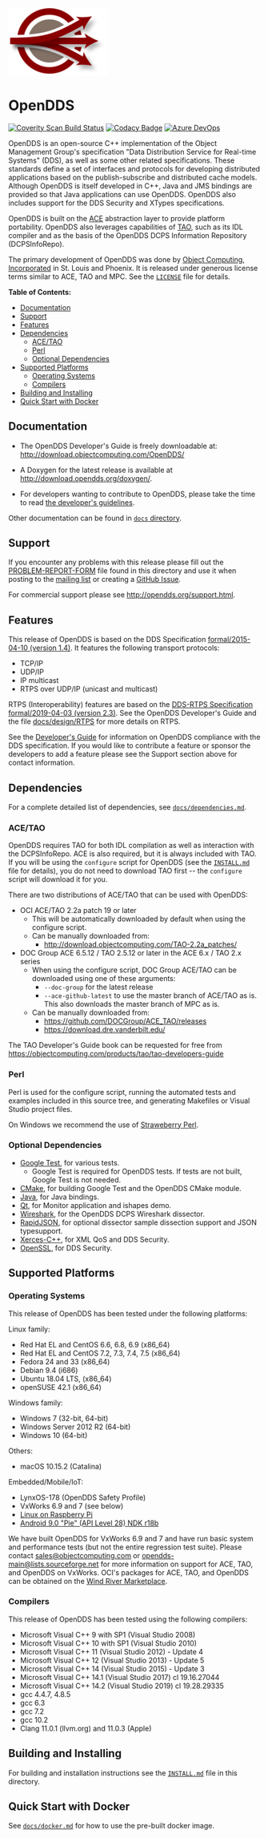 <img src="docs/logo.svg" alt="OpenDDS" width="200">

# OpenDDS

[![Coverity Scan Build Status](https://scan.coverity.com/projects/opendds/badge.svg)](https://scan.coverity.com/projects/opendds)
[![Codacy Badge](https://api.codacy.com/project/badge/Grade/4647c7248ac14e7bb60c142c626ba574)](https://www.codacy.com/app/OpenDDS/OpenDDS?utm_source=github.com&amp;utm_medium=referral&amp;utm_content=objectcomputing/OpenDDS&amp;utm_campaign=Badge_Grade)
[![Azure DevOps](https://dev.azure.com/opendds/OpenDDS/_apis/build/status/objectcomputing.OpenDDS)](https://dev.azure.com/opendds/OpenDDS/_build/latest?definitionId=1)

OpenDDS is an open-source C++ implementation of the Object Management Group's
specification "Data Distribution Service for Real-time Systems" (DDS), as well
as some other related specifications. These standards define a set of
interfaces and protocols for developing distributed applications based on the
publish-subscribe and distributed cache models. Although OpenDDS is itself
developed in C++, Java and JMS bindings are provided so that Java applications
can use OpenDDS.  OpenDDS also includes support for the DDS Security and XTypes
specifications.

OpenDDS is built on the [ACE](docs/dependencies.md#ace) abstraction layer to
provide platform portability.  OpenDDS also leverages capabilities of
[TAO](docs/dependencies.md#tao), such as its IDL compiler and as the basis of
the OpenDDS DCPS Information Repository (DCPSInfoRepo).

The primary development of OpenDDS was done by
[Object Computing, Incorporated](http://www.objectcomputing.com) in
St. Louis and Phoenix.  It is released under generous license
terms similar to ACE, TAO and MPC.  See the [`LICENSE`](LICENSE) file for
details.

**Table of Contents:**

* [Documentation](#documentation)
* [Support](#support)
* [Features](#features)
* [Dependencies](#dependencies)
  * [ACE/TAO](#acetao)
  * [Perl](#perl)
  * [Optional Dependencies](#optional-dependencies)
* [Supported Platforms](#supported-platforms)
  * [Operating Systems](#operating-systems)
  * [Compilers](#compilers)
* [Building and Installing](#building-and-installing)
* [Quick Start with Docker](#quick-start-with-docker)

## Documentation

- The OpenDDS Developer's Guide is freely downloadable at:
http://download.objectcomputing.com/OpenDDS/

- A Doxygen for the latest release is available at
http://download.opendds.org/doxygen/.

- For developers wanting to contribute to OpenDDS, please take the time to read
[the developer's guidelines](docs/guidelines.md).

Other documentation can be found in [`docs` directory](docs).

## Support

If you encounter any problems with this release please fill out the
[PROBLEM-REPORT-FORM](PROBLEM-REPORT-FORM) file found in this directory and use
it when posting to the [mailing list](http://opendds.org/support.html) or
creating a [GitHub Issue](https://github.com/objectcomputing/OpenDDS/issues).

For commercial support please see http://opendds.org/support.html.

## Features

This release of OpenDDS is based on the DDS Specification [formal/2015-04-10
(version 1.4)](http://www.omg.org/spec/DDS/1.4).  It features the following
transport protocols:

* TCP/IP
* UDP/IP
* IP multicast
* RTPS over UDP/IP (unicast and multicast)

RTPS (Interoperability) features are based on the [DDS-RTPS Specification
formal/2019-04-03 (version 2.3)](http://www.omg.org/spec/DDSI-RTPS/2.3).  See
the OpenDDS Developer's Guide and the file [docs/design/RTPS](docs/design/RTPS)
for more details on RTPS.

See the [Developer's Guide](http://download.objectcomputing.com/OpenDDS) for
information on OpenDDS compliance with the DDS specification. If you would like
to contribute a feature or sponsor the developers to add a feature  please see
the Support section above for contact information.

## Dependencies

For a complete detailed list of dependencies, see
[`docs/dependencies.md`](docs/dependencies.md).

### ACE/TAO

OpenDDS requires TAO for both IDL compilation as well as interaction with the
DCPSInfoRepo. ACE is also required, but it is always included with TAO. If you
will be using the `configure` script for OpenDDS (see the
[`INSTALL.md`](INSTALL.md) file for details), you do not need to download TAO
first -- the `configure` script will download it for you.

There are two distributions of ACE/TAO that can be used with OpenDDS:

* OCI ACE/TAO 2.2a patch 19 or later
  * This will be automatically downloaded by default when using the configure
    script.
  * Can be manually downloaded from:
    * http://download.objectcomputing.com/TAO-2.2a_patches/
* DOC Group ACE 6.5.12 / TAO 2.5.12 or later in the ACE 6.x / TAO 2.x series
  * When using the configure script, DOC Group ACE/TAO can be downloaded using
    one of these arguments:
    * `--doc-group` for the latest release
    * `--ace-github-latest` to use the master branch of ACE/TAO as is. This
      also downloads the master branch of MPC as is.
  * Can be manually downloaded from:
    * https://github.com/DOCGroup/ACE_TAO/releases
    * https://download.dre.vanderbilt.edu/

The TAO Developer's Guide book can be requested for free from
https://objectcomputing.com/products/tao/tao-developers-guide

### Perl

Perl is used for the configure script, running the automated tests and examples
included in this source tree, and generating Makefiles or Visual Studio project
files.

On Windows we recommend the use of [Straweberry Perl](https://strawberryperl.com).

### Optional Dependencies

* [Google Test](docs/dependencies.md#google-test), for various tests.
  * Google Test is required for OpenDDS tests. If tests are not built, Google Test is not needed.
* [CMake](docs/dependencies.md#cmake), for building Google Test and the OpenDDS
  CMake module.
* [Java](docs/dependencies.md#java), for Java bindings.
* [Qt](docs/dependencies.md#qt), for Monitor application and ishapes demo.
* [Wireshark](docs/dependencies.md#wireshark), for the OpenDDS DCPS Wireshark
  dissector.
* [RapidJSON](docs/dependencies.md#rapidjson), for optional dissector sample
  dissection support and JSON typesupport.
* [Xerces-C++](docs/dependencies.md#xerces), for XML QoS and DDS Security.
* [OpenSSL](docs/dependencies.md#openssl), for DDS Security.

## Supported Platforms

### Operating Systems

This release of OpenDDS has been tested under the following platforms:

Linux family:
* Red Hat EL and CentOS 6.6, 6.8, 6.9 (x86\_64)
* Red Hat EL and CentOS 7.2, 7.3, 7.4, 7.5 (x86\_64)
* Fedora 24 and 33 (x86\_64)
* Debian 9.4 (i686)
* Ubuntu 18.04 LTS, (x86\_64)
* openSUSE 42.1 (x86\_64)

Windows family:
* Windows 7 (32-bit, 64-bit)
* Windows Server 2012 R2 (64-bit)
* Windows 10 (64-bit)

Others:
* macOS 10.15.2 (Catalina)

Embedded/Mobile/IoT:
* LynxOS-178 (OpenDDS Safety Profile)
* VxWorks 6.9 and 7 (see below)
* [Linux on Raspberry Pi](http://opendds.org/quickstart/GettingStartedPi.html)
* [Android 9.0 "Pie" (API Level 28) NDK r18b](docs/android.md)

We have built OpenDDS for VxWorks 6.9 and 7 and have run basic
system and performance tests (but not the entire regression test suite).
Please contact sales@objectcomputing.com or opendds-main@lists.sourceforge.net
for more information on support for ACE, TAO, and OpenDDS on VxWorks.
OCI's packages for ACE, TAO, and OpenDDS can be obtained on the [Wind River
Marketplace](https://marketplace.windriver.com/index.php?partners&on=details&id=33).

### Compilers

This release of OpenDDS has been tested using the following compilers:

* Microsoft Visual C++ 9 with SP1 (Visual Studio 2008)
* Microsoft Visual C++ 10 with SP1 (Visual Studio 2010)
* Microsoft Visual C++ 11 (Visual Studio 2012) - Update 4
* Microsoft Visual C++ 12 (Visual Studio 2013) - Update 5
* Microsoft Visual C++ 14 (Visual Studio 2015) - Update 3
* Microsoft Visual C++ 14.1 (Visual Studio 2017) cl 19.16.27044
* Microsoft Visual C++ 14.2 (Visual Studio 2019) cl 19.28.29335
* gcc 4.4.7, 4.8.5
* gcc 6.3
* gcc 7.2
* gcc 10.2
* Clang 11.0.1 (llvm.org) and 11.0.3 (Apple)

## Building and Installing

For building and installation instructions see the [`INSTALL.md`](INSTALL.md)
file in this directory.

## Quick Start with Docker

See [`docs/docker.md`](docs/docker.md) for how to use the pre-built docker
image.
